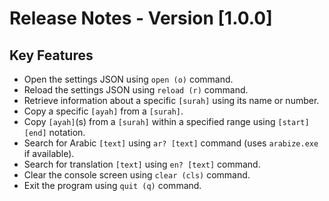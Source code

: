 # Release Notes - Version [1.0.0]

## Key Features

- Open the settings JSON using `open (o)` command.
- Reload the settings JSON using `reload (r)` command.
- Retrieve information about a specific `[surah]` using its name or number.
- Copy a specific `[ayah]` from a `[surah]`.
- Copy `[ayah]`(s) from a `[surah]` within a specified range using `[start] [end]` notation.
- Search for Arabic `[text]` using `ar? [text]` command (uses `arabize.exe` if available).
- Search for translation `[text]` using `en? [text]` command.
- Clear the console screen using `clear (cls)` command.
- Exit the program using `quit (q)` command.